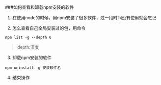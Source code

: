 ###如何查看和卸载npm安装的软件

1. 在使用node的时候，用npm安装了很多软件，过一段时间没有使用就会忘记

2. 怎么查看自己全局安装过的包，用命令
```
npm list -g --depth 0
```
>depth:深度

3. 卸载npm安装的软件
```
npm uninstall -g 安装软件名
```
4. 结束操作